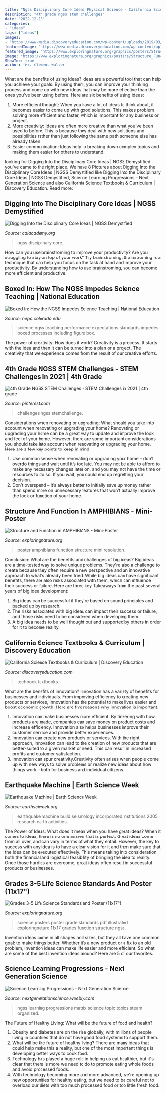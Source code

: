 ```yaml
---
title: "Ngss Disciplinary Core Ideas Physical Science - California Science Textbooks &amp; Curriculum"
description: "4th grade ngss stem challenges"
date: "2022-12-18"
categories:
- "ideas"
tags: ["ideas"]
images:
- "https://www-media.discoveryeducation.com/wp-content/uploads/2019/03/ca-science-print-spread.jpg"
featuredImage: "https://www-media.discoveryeducation.com/wp-content/uploads/2019/03/ca-science-print-spread.jpg"
featured_image: "https://www.exploringnature.org/graphics/posters/Structure_Function_Amphibians_poster72.jpg"
image: "https://www.exploringnature.org/graphics/posters/Structure_Function_Amphibians_poster72.jpg"
ShowToc: true
author: "Mr. Clement Walter"
---
```



What are the benefits of using ideas?
Ideas are a powerful tool that can help you achieve your goals. By using them, you can improve your thinking process and come up with new ideas that may be more effective than the ones you’ve been using before. Here are six benefits of using ideas: 
1. More efficient thought: When you have a lot of ideas to think about, it becomes easier to come up with good solutions. This makes problem solving more efficient and faster, which is important for any business or project. 
2. More creativity: Ideas are often more creative than what you’ve been used to before. This is because they deal with new solutions and possibilities rather than just following the same path someone else has already taken. 
3. Easier communication: Ideas help to breaking down complex topics and making them easier for others to understand.

	

		
looking for Digging Into the Disciplinary Core Ideas | NGSS Demystified you've came to the right place. We have 8 Pictures about Digging Into the Disciplinary Core Ideas | NGSS Demystified like Digging Into the Disciplinary Core Ideas | NGSS Demystified, Science Learning Progressions - Next Generation Science and also California Science Textbooks &amp; Curriculum | Discovery Education. Read more:
		
    
## Digging Into The Disciplinary Core Ideas | NGSS Demystified

<img loading=lazy src="https://calacademy.org/sites/default/files/uploads/images/ngss-dci-1600x900.jpg" onerror="this.onerror=null;this.src='https://tse1.mm.bing.net/th?id=OIP.GVu8RH4nxyhJb3DqpdKzxQHaEK&amp;pid=15.1';" alt="Digging Into the Disciplinary Core Ideas | NGSS Demystified">

_Source: calacademy.org_

>ngss disciplinary core. 

	

How can you use brainstroming to improve your productivity?
Are you struggling to stay on top of your work? Try brainstroming. Brainstroming is a technique that can help you focus on the task at hand and improve your productivity. By understanding how to use brainstroming, you can become more efficient and productive.

    
## Boxed In: How The NGSS Impedes Science Teaching | National Education

<img loading=lazy src="http://www.artofteachingscience.org/wp-content/uploads/2013/03/ngss3-ps2.png" onerror="this.onerror=null;this.src='https://tse1.mm.bing.net/th?id=OIP.EHdhCZB5ufYMKNupyb5vQAHaJL&amp;pid=15.1';" alt="Boxed In: How the NGSS Impedes Science Teaching | National Education">

_Source: nepc.colorado.edu_

>science ngss teaching performance expectations standards impedes boxed processes including figure box. 

	

The power of creativity: How does it work?
Creativity is a process. It starts with the idea and then it can be turned into a plan or a project. The creativity that we experience comes from the result of our creative efforts.

    
## 4th Grade NGSS STEM Challenges - STEM Challenges In 2021 | 4th Grade

<img loading=lazy src="https://i.pinimg.com/originals/98/87/92/988792d3d6691934fdefda60f81ee291.png" onerror="this.onerror=null;this.src='https://tse2.mm.bing.net/th?id=OIP.FcIlJhVVq18jxHidsDxtxwHaLH&amp;pid=15.1';" alt="4th Grade NGSS STEM Challenges - STEM Challenges in 2021 | 4th grade">

_Source: pinterest.com_

>challenges ngss stemchallenge. 

	

Considerations when renovating or upgrading: What should you take into account when renovating or upgrading your home?
Renovating or upgrading your home can be a great way to update and improve the look and feel of your home. However, there are some important considerations you should take into account when renovating or upgrading your home. Here are a few key points to keep in mind: 
1. Use common sense when renovating or upgrading your home – don’t overdo things and wait until it’s too late. You may not be able to afford to make any necessary changes later on, and you may not have the time or resources to do so. If you wait, you could end up regretting your decision. 
2. Don’t overspend – it’s always better to initially save up money rather than spend more on unnecessary features that won’t actually improve the look or function of your home.

    
## Structure And Function In AMPHIBIANS - Mini-Poster

<img loading=lazy src="https://www.exploringnature.org/graphics/posters/Structure_Function_Amphibians_poster72.jpg" onerror="this.onerror=null;this.src='https://tse4.mm.bing.net/th?id=OIP.9EJGKVNerocCXaqwr-vm5QHaJl&amp;pid=15.1';" alt="Structure and Function in AMPHIBIANS - Mini-Poster">

_Source: exploringnature.org_

>poster amphibians function structure mini resolution. 

	

Conclusion: What are the benefits and challenges of big ideas?
Big ideas are a time-tested way to solve unique problems. They're also a challenge to create because they often require a new perspective and an innovative approach to what's already been tried. While big ideas can have significant benefits, there are also risks associated with them, which can influence their success or failure. Here are three key Takeaways from the past several years of big idea development: 
1. Big ideas can be successful if they're based on sound principles and backed up by research.
2. The risks associated with big ideas can impact their success or failure, and those risks need to be considered when developing them.
3. A big idea needs to be well thought out and supported by others in order for it to become reality.

    
## California Science Textbooks &amp; Curriculum | Discovery Education

<img loading=lazy src="https://www-media.discoveryeducation.com/wp-content/uploads/2019/03/ca-science-print-spread.jpg" onerror="this.onerror=null;this.src='https://tse1.mm.bing.net/th?id=OIP.YGMd2KF67FXV1YshV6PoXAHaE1&amp;pid=15.1';" alt="California Science Textbooks &amp; Curriculum | Discovery Education">

_Source: discoveryeducation.com_

>techbook textbooks. 

	

What are the benefits of innovation?
Innovation has a variety of benefits for businesses and individuals. From improving efficiency to creating new products or services, innovation has the potential to make lives easier and boost economic growth. Here are five reasons why innovation is important: 
1. Innovation can make businesses more efficient. By tinkering with how products are made, companies can save money on product costs and increase efficiency. Innovation also helps businesses improve their customer service and provide better experiences. 
2. Innovation can create new products or services. With the right approach, innovation can lead to the creation of new products that are better-suited to a given market or need. This can result in increased profits and customer satisfaction. 
3. Innovation can spur creativity.Creativity often arises when people come up with new ways to solve problems or realize new ideas about how things work – both for business and individual citizens.

    
## Earthquake Machine | Earth Science Week

<img loading=lazy src="https://www.earthsciweek.org/sites/default/files/Activities/EarthquakeMachine.GIF" onerror="this.onerror=null;this.src='https://tse2.mm.bing.net/th?id=OIP.MJuX9cZEwYx4r1arLau7AgHaFj&amp;pid=15.1';" alt="Earthquake Machine | Earth Science Week">

_Source: earthsciweek.org_

>earthquake machine build seismology incorporated institutions 2005 research earth activities. 

	

The Power of Ideas: What does it mean when you have great ideas?
When it comes to ideas, there is no one answer that is perfect. Great ideas come from all over, and can vary in terms of what they entail. However, the key to success with any idea is to have a clear vision for it and then make sure that the idea can be executed effectively. This means taking into consideration both the financial and logistical feasibility of bringing the idea to reality. Once those hurdles are overcome, great ideas often result in successful products or businesses.

    
## Grades 3-5 Life Science Standards And Poster (11x17&quot;)

<img loading=lazy src="https://www.exploringnature.org/graphics/Science_Standards/3-6_life_science_big_poster1.jpg" onerror="this.onerror=null;this.src='https://tse4.mm.bing.net/th?id=OIP.N5ZnaqU3mXBXfBwexdoY4wHaLc&amp;pid=15.1';" alt="Grades 3-5 Life Science Standards and Poster (11x17&quot;)">

_Source: exploringnature.org_

>science posters poster grade standards pdf illustrated exploringnature 11x17 grades function structure ngss. 

	

Invention ideas come in all shapes and sizes, but they all have one common goal: to make things better. Whether it’s a new product or a fix to an old problem, invention ideas can make life easier and more efficient. So what are some of the best invention ideas around? Here are 5 of our favorites.

    
## Science Learning Progressions - Next Generation Science

<img loading=lazy src="http://nextgenerationscience.weebly.com/uploads/5/6/7/3/56733859/1642881_orig.png" onerror="this.onerror=null;this.src='https://tse1.mm.bing.net/th?id=OIP.Dog3oiDy9U1ebDqCguUhdAHaEe&amp;pid=15.1';" alt="Science Learning Progressions - Next Generation Science">

_Source: nextgenerationscience.weebly.com_

>ngss learning progressions matrix science topic topics steam organized. 

	

The Future of Healthy Living: What will be the future of food and health?
1. Obesity and diabetes are on the rise globally, with millions of people living in countries that do not have good food systems to support them. 
2. What will be the future of healthy living? There are many ideas that could help make this a reality, but one of the most important things is developing better ways to cook food. 
3. Technology has played a huge role in helping us eat healthier, but it's clear that there is more we need to do to promote eating whole foods and avoid processed foods. 
4. With technology becoming more and more advanced, we're opening up new opportunities for healthy eating, but we need to be careful not to overload our diets with too much processed food or too little fresh food.

